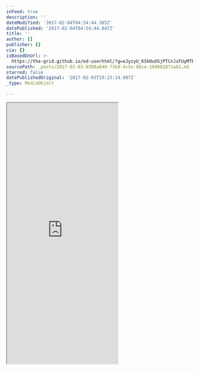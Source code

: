 ```yaml
---
inFeed: true
description: ''
dateModified: '2017-02-04T04:54:44.385Z'
datePublished: '2017-02-04T04:54:44.847Z'
title: ''
author: []
publisher: {}
via: {}
isBasedOnUrl: >-
  https://the-grid.github.io/ed-userhtml/?g=eJyzyU_KSk0uUSjPTCnJsFUyMTBQUshIzUzPKLFVMgWyUxJLEm2VkvLzs3MTi7L1isvTlOxs9CGa7ABjiBP1
sourcePath: _posts/2017-02-03-8398a040-73b9-4c5e-86ce-104681071a61.md
starred: false
datePublishedOriginal: '2017-02-03T19:23:14.987Z'
_type: MediaObject

---
```

<iframe src="https://the-grid.github.io/ed-userhtml/?g=eJwlzUEOwiAQQNGrkEncdnBlNKU7DzLC2MFAIDAN9fY2dfXf7s_l9WGvZsSg4uBq7QWMcFxFHdysrTuYQEoORLX2B2KjsUadfMk4SnqzD_Z-KjP1rTFm6soNtSb6Hn3ulGviSTQnWGb8D5cfvFUqQQ" height="705" style=""></iframe>